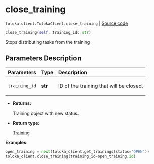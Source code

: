 # close_training
`toloka.client.TolokaClient.close_training` | [Source code](https://github.com/Toloka/toloka-kit/blob/v0.1.25/src/client/__init__.py#L44)

```python
close_training(self, training_id: str)
```

Stops distributing tasks from the training

## Parameters Description

| Parameters | Type | Description |
| :----------| :----| :-----------|
`training_id`|**str**|<p>ID of the training that will be closed.</p>

* **Returns:**

  Training object with new status.

* **Return type:**

  [Training](toloka.client.training.Training.md)

**Examples:**

```python
open_training = next(toloka_client.get_trainings(status='OPEN'))
toloka_client.close_training(training_id=open_training.id)
```
